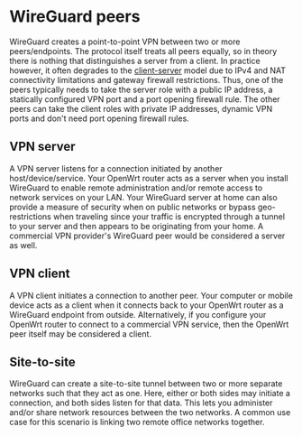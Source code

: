 # WireGuard peers

WireGuard creates a point-to-point VPN between two or more peers/endpoints. The protocol itself treats all peers equally, so in theory there is nothing that distinguishes a server from a client. In practice however, it often degrades to the [client-server](https://en.wikipedia.org/wiki/Client%E2%80%93server_model "https://en.wikipedia.org/wiki/Client–server_model") model due to IPv4 and NAT connectivity limitations and gateway firewall restrictions. Thus, one of the peers typically needs to take the server role with a public IP address, a statically configured VPN port and a port opening firewall rule. The other peers can take the client roles with private IP addresses, dynamic VPN ports and don't need port opening firewall rules.

## VPN server

A VPN server listens for a connection initiated by another host/device/service. Your OpenWrt router acts as a server when you install WireGuard to enable remote administration and/or remote access to network services on your LAN. Your WireGuard server at home can also provide a measure of security when on public networks or bypass geo-restrictions when traveling since your traffic is encrypted through a tunnel to your server and then appears to be originating from your home. A commercial VPN provider's WireGuard peer would be considered a server as well.

## VPN client

A VPN client initiates a connection to another peer. Your computer or mobile device acts as a client when it connects back to your OpenWrt router as a WireGuard endpoint from outside. Alternatively, if you configure your OpenWrt router to connect to a commercial VPN service, then the OpenWrt peer itself may be considered a client.

## Site-to-site

WireGuard can create a site-to-site tunnel between two or more separate networks such that they act as one. Here, either or both sides may initiate a connection, and both sides listen for that data. This lets you administer and/or share network resources between the two networks. A common use case for this scenario is linking two remote office networks together.

